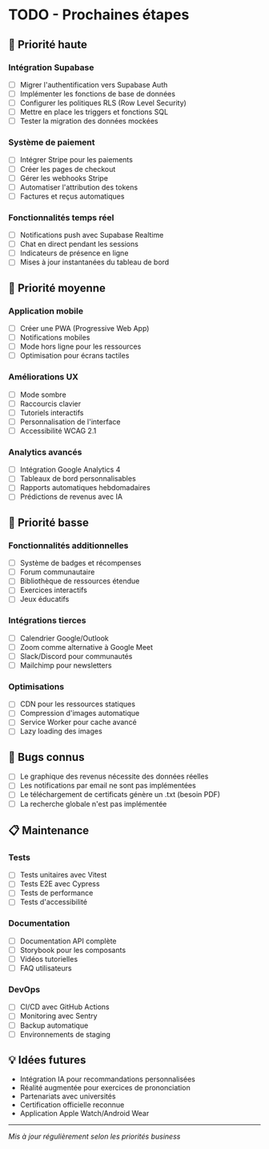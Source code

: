 # TODO - Prochaines étapes

## 🚀 Priorité haute

### Intégration Supabase
- [ ] Migrer l'authentification vers Supabase Auth
- [ ] Implémenter les fonctions de base de données
- [ ] Configurer les politiques RLS (Row Level Security)
- [ ] Mettre en place les triggers et fonctions SQL
- [ ] Tester la migration des données mockées

### Système de paiement
- [ ] Intégrer Stripe pour les paiements
- [ ] Créer les pages de checkout
- [ ] Gérer les webhooks Stripe
- [ ] Automatiser l'attribution des tokens
- [ ] Factures et reçus automatiques

### Fonctionnalités temps réel
- [ ] Notifications push avec Supabase Realtime
- [ ] Chat en direct pendant les sessions
- [ ] Indicateurs de présence en ligne
- [ ] Mises à jour instantanées du tableau de bord

## 📱 Priorité moyenne

### Application mobile
- [ ] Créer une PWA (Progressive Web App)
- [ ] Notifications mobiles
- [ ] Mode hors ligne pour les ressources
- [ ] Optimisation pour écrans tactiles

### Améliorations UX
- [ ] Mode sombre
- [ ] Raccourcis clavier
- [ ] Tutoriels interactifs
- [ ] Personnalisation de l'interface
- [ ] Accessibilité WCAG 2.1

### Analytics avancés
- [ ] Intégration Google Analytics 4
- [ ] Tableaux de bord personnalisables
- [ ] Rapports automatiques hebdomadaires
- [ ] Prédictions de revenus avec IA

## 🔧 Priorité basse

### Fonctionnalités additionnelles
- [ ] Système de badges et récompenses
- [ ] Forum communautaire
- [ ] Bibliothèque de ressources étendue
- [ ] Exercices interactifs
- [ ] Jeux éducatifs

### Intégrations tierces
- [ ] Calendrier Google/Outlook
- [ ] Zoom comme alternative à Google Meet
- [ ] Slack/Discord pour communautés
- [ ] Mailchimp pour newsletters

### Optimisations
- [ ] CDN pour les ressources statiques
- [ ] Compression d'images automatique
- [ ] Service Worker pour cache avancé
- [ ] Lazy loading des images

## 🐛 Bugs connus

- [ ] Le graphique des revenus nécessite des données réelles
- [ ] Les notifications par email ne sont pas implémentées
- [ ] Le téléchargement de certificats génère un .txt (besoin PDF)
- [ ] La recherche globale n'est pas implémentée

## 📋 Maintenance

### Tests
- [ ] Tests unitaires avec Vitest
- [ ] Tests E2E avec Cypress
- [ ] Tests de performance
- [ ] Tests d'accessibilité

### Documentation
- [ ] Documentation API complète
- [ ] Storybook pour les composants
- [ ] Vidéos tutorielles
- [ ] FAQ utilisateurs

### DevOps
- [ ] CI/CD avec GitHub Actions
- [ ] Monitoring avec Sentry
- [ ] Backup automatique
- [ ] Environnements de staging

## 💡 Idées futures

- Intégration IA pour recommandations personnalisées
- Réalité augmentée pour exercices de prononciation
- Partenariats avec universités
- Certification officielle reconnue
- Application Apple Watch/Android Wear

---

*Mis à jour régulièrement selon les priorités business* 